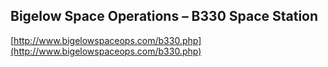 ## Bigelow Space Operations – B330 Space Station
  
  [http://www.bigelowspaceops.com/b330.php](http://www.bigelowspaceops.com/b330.php)